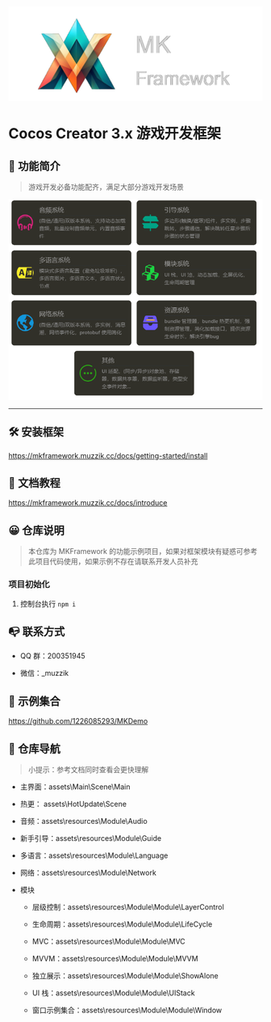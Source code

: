 <div style="text-align:left">
    <img src="./home/logo.png" alt="Image" />
</div>

# Cocos Creator 3.x 游戏开发框架

## 📣 功能简介

> 游戏开发必备功能配齐，满足大部分游戏开发场景

<div style="text-align:center">
    <img src="./home/功能简介.png" alt="Image" />
</div>

---

## 🛠️ 安装框架

https://mkframework.muzzik.cc/docs/getting-started/install

## 📗 文档教程

https://mkframework.muzzik.cc/docs/introduce


## 😀 仓库说明

> 本仓库为 MKFramework 的功能示例项目，如果对框架模块有疑惑可参考此项目代码使用，如果示例不存在请联系开发人员补充

### 项目初始化

1. 控制台执行 `npm i`

## 📭 联系方式

- QQ 群：200351945

- 微信：_muzzik

## 🧩 示例集合

https://github.com/1226085293/MKDemo

## 🚩 仓库导航

> 小提示：参考文档同时查看会更快理解


- 主界面：assets\Main\Scene\Main

- 热更： assets\HotUpdate\Scene

- 音频：assets\resources\Module\Audio

- 新手引导：assets\resources\Module\Guide

- 多语言：assets\resources\Module\Language

- 网络：assets\resources\Module\Network

- 模块
  - 层级控制：assets\resources\Module\Module\LayerControl
  
  - 生命周期：assets\resources\Module\Module\LifeCycle

  - MVC：assets\resources\Module\Module\MVC

  - MVVM：assets\resources\Module\Module\MVVM

  - 独立展示：assets\resources\Module\Module\ShowAlone

  - UI 栈：assets\resources\Module\Module\UIStack

  - 窗口示例集合：assets\resources\Module\Module\Window
